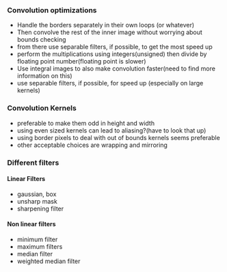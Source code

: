 ### Convolution optimizations

- Handle the borders separately in their own loops (or whatever)
- Then convolve the rest of the inner image without worrying about bounds checking
- from there use separable filters, if possible, to get the most speed up
- perform the multiplications using integers(unsigned) then divide by floating point number(floating point is slower)
- Use integral images to also make convolution faster(need to find more information on this)
- use separable filters, if possible, for speed up (especially on large kernels)

### Convolution Kernels

- preferable to make them odd in height and width
- using even sized kernels can lead to aliasing?(have to look that up)
- using border pixels to deal with out of bounds kernels seems preferable
- other acceptable choices are wrapping and mirroring

### Different filters

#### Linear Filters
- gaussian, box
- unsharp mask
- sharpening filter

#### Non linear filters
- minimum filter
- maximum filters
- median filter
- weighted median filter
